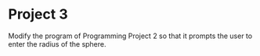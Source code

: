 # Project 3

Modify the program of Programming Project 2 so that it prompts the user to enter the radius of the sphere.